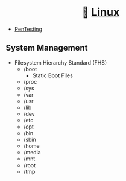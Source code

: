 <div align='center'>

# 🐧 [Linux](README.md)

</div>

+ [PenTesting](pentest.md)

## System Management
+ Filesystem Hierarchy Standard (FHS)
  - /boot
    -  Static Boot Files
  - /proc
  - /sys
  - /var
  - /usr
  - /lib
  - /dev
  - /etc
  - /opt
  - /bin
  - /sbin
  - /home
  - /media
  - /mnt
  - /root
  - /tmp

